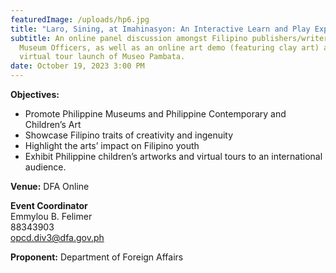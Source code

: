 ```yaml
---
featuredImage: /uploads/hp6.jpg
title: "Laro, Sining, at Imahinasyon: An Interactive Learn and Play Experience"
subtitle: An online panel discussion amongst Filipino publishers/writers and
  Museum Officers, as well as an online art demo (featuring clay art) and
  virtual tour launch of Museo Pambata.
date: October 19, 2023 3:00 PM
---
```

**O﻿bjectives:** 

* Promote Philippine Museums and Philippine Contemporary and Children’s Art
* Showcase Filipino traits of creativity and ingenuity
* Highlight the arts’ impact on Filipino youth 
* Exhibit Philippine children’s artworks and virtual tours to an international audience.

**V﻿enue:** DFA Online

**E﻿vent Coordinator**\
Emmylou B. Felimer\
88343903\
opcd.div3@dfa.gov.ph

**P﻿roponent:** Department of Foreign Affairs